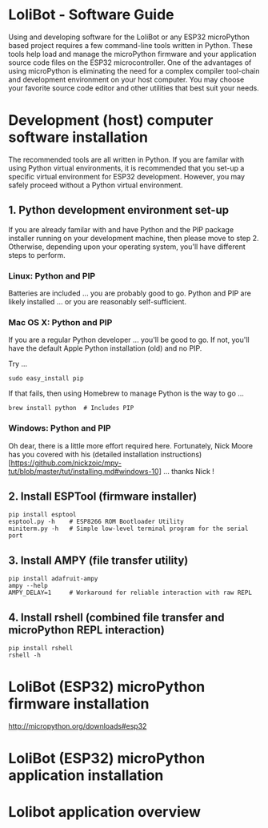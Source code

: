 # LoliBot - Software Guide

Using and developing software for the LoliBot or any ESP32 microPython based
project requires a few command-line tools written in Python.  These tools
help load and manage the microPython firmware and your application source
code files on the ESP32 microcontroller.  One of the advantages of using
microPython is eliminating the need for a complex compiler tool-chain
and development environment on your host computer.  You may choose your
favorite source code editor and other utilities that best suit your needs.

# Development (host) computer software installation

The recommended tools are all written in Python.  If you are familar with
using Python virtual environments, it is recommended that you set-up a
specific virtual environment for ESP32 development.  However, you may
safely proceed without a Python virtual environment.

## 1. Python development environment set-up

If you are already familar with and have Python and the PIP package installer
running on your development machine, then please move to step 2.  Otherwise,
depending upon your operating system, you'll have different steps to perform.

### Linux: Python and PIP

Batteries are included ... you are probably good to go.
Python and PIP are likely installed ... or you are reasonably self-sufficient.

### Mac OS X: Python and PIP

If you are a regular Python developer ... you'll be good to go.
If not, you'll have the default Apple Python installation (old) and no PIP.

Try ...

    sudo easy_install pip

If that fails, then using Homebrew to manage Python is the way to go ...

    brew install python  # Includes PIP

### Windows: Python and PIP

Oh dear, there is a little more effort required here.
Fortunately, Nick Moore has you covered with his
(detailed installation instructions)[https://github.com/nickzoic/mpy-tut/blob/master/tut/installing.md#windows-10] ... thanks Nick !

## 2. Install ESPTool (firmware installer)

    pip install esptool
    esptool.py -h    # ESP8266 ROM Bootloader Utility
    miniterm.py -h   # Simple low-level terminal program for the serial port

## 3. Install AMPY (file transfer utility)

    pip install adafruit-ampy
    ampy --help 
    AMPY_DELAY=1     # Workaround for reliable interaction with raw REPL

## 4. Install rshell (combined file transfer and microPython REPL interaction)

    pip install rshell
    rshell -h

# LoliBot (ESP32) microPython firmware installation

  http://micropython.org/downloads#esp32

# LoliBot (ESP32) microPython application installation

# Lolibot application overview
